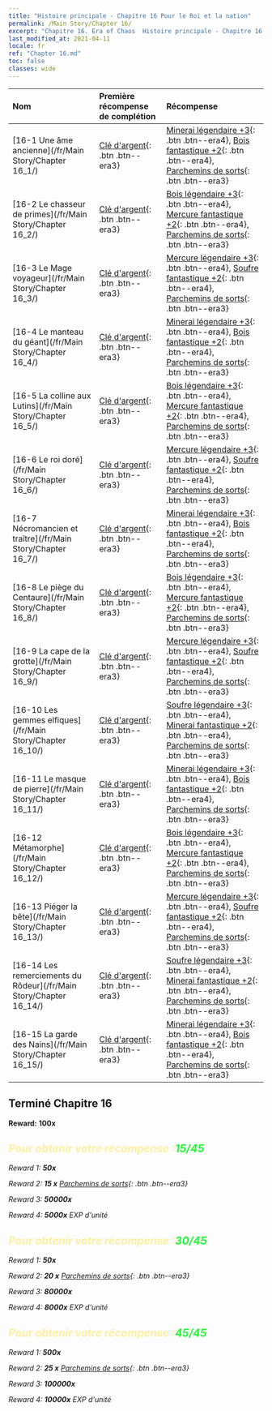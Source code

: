 ```yaml
---
title: "Histoire principale - Chapitre 16 Pour le Roi et la nation"
permalink: /Main Story/Chapter 16/
excerpt: "Chapitre 16. Era of Chaos  Histoire principale - Chapitre 16. Pour le Roi et la nation"
last_modified_at: 2021-04-11
locale: fr
ref: "Chapter 16.md"
toc: false
classes: wide
---
```


  | Nom |  Première récompense de complétion | Récompense |
  |:------------|:------------|:------------| 
  | [16-1 Une âme ancienne](/fr/Main Story/Chapter 16_1/) | [Clé d'argent](/fr/Items/con_693/){: .btn .btn--era3} | [Minerai légendaire +3](/fr/Items/mat_54/){: .btn .btn--era4}, [Bois fantastique +2](/fr/Items/mat_48/){: .btn .btn--era4}, [Parchemins de sorts](/fr/Items/con_694/){: .btn .btn--era3} |
  | [16-2 Le chasseur de primes](/fr/Main Story/Chapter 16_2/) | [Clé d'argent](/fr/Items/con_693/){: .btn .btn--era3} | [Bois légendaire +3](/fr/Items/mat_55/){: .btn .btn--era4}, [Mercure fantastique +2](/fr/Items/mat_49/){: .btn .btn--era4}, [Parchemins de sorts](/fr/Items/con_694/){: .btn .btn--era3} |
  | [16-3 Le Mage voyageur](/fr/Main Story/Chapter 16_3/) | [Clé d'argent](/fr/Items/con_693/){: .btn .btn--era3} | [Mercure légendaire +3](/fr/Items/mat_56/){: .btn .btn--era4}, [Soufre fantastique +2](/fr/Items/mat_50/){: .btn .btn--era4}, [Parchemins de sorts](/fr/Items/con_694/){: .btn .btn--era3} |
  | [16-4 Le manteau du géant](/fr/Main Story/Chapter 16_4/) | [Clé d'argent](/fr/Items/con_693/){: .btn .btn--era3} | [Minerai légendaire +3](/fr/Items/mat_54/){: .btn .btn--era4}, [Bois fantastique +2](/fr/Items/mat_48/){: .btn .btn--era4}, [Parchemins de sorts](/fr/Items/con_694/){: .btn .btn--era3} |
  | [16-5 La colline aux Lutins](/fr/Main Story/Chapter 16_5/) | [Clé d'argent](/fr/Items/con_693/){: .btn .btn--era3} | [Bois légendaire +3](/fr/Items/mat_55/){: .btn .btn--era4}, [Mercure fantastique +2](/fr/Items/mat_49/){: .btn .btn--era4}, [Parchemins de sorts](/fr/Items/con_694/){: .btn .btn--era3} |
  | [16-6 Le roi doré](/fr/Main Story/Chapter 16_6/) | [Clé d'argent](/fr/Items/con_693/){: .btn .btn--era3} | [Mercure légendaire +3](/fr/Items/mat_56/){: .btn .btn--era4}, [Soufre fantastique +2](/fr/Items/mat_50/){: .btn .btn--era4}, [Parchemins de sorts](/fr/Items/con_694/){: .btn .btn--era3} |
  | [16-7 Nécromancien et traître](/fr/Main Story/Chapter 16_7/) | [Clé d'argent](/fr/Items/con_693/){: .btn .btn--era3} | [Minerai légendaire +3](/fr/Items/mat_54/){: .btn .btn--era4}, [Bois fantastique +2](/fr/Items/mat_48/){: .btn .btn--era4}, [Parchemins de sorts](/fr/Items/con_694/){: .btn .btn--era3} |
  | [16-8 Le piège du Centaure](/fr/Main Story/Chapter 16_8/) | [Clé d'argent](/fr/Items/con_693/){: .btn .btn--era3} | [Bois légendaire +3](/fr/Items/mat_55/){: .btn .btn--era4}, [Mercure fantastique +2](/fr/Items/mat_49/){: .btn .btn--era4}, [Parchemins de sorts](/fr/Items/con_694/){: .btn .btn--era3} |
  | [16-9 La cape de la grotte](/fr/Main Story/Chapter 16_9/) | [Clé d'argent](/fr/Items/con_693/){: .btn .btn--era3} | [Mercure légendaire +3](/fr/Items/mat_56/){: .btn .btn--era4}, [Soufre fantastique +2](/fr/Items/mat_50/){: .btn .btn--era4}, [Parchemins de sorts](/fr/Items/con_694/){: .btn .btn--era3} |
  | [16-10 Les gemmes elfiques](/fr/Main Story/Chapter 16_10/) | [Clé d'argent](/fr/Items/con_693/){: .btn .btn--era3} | [Soufre légendaire +3](/fr/Items/mat_57/){: .btn .btn--era4}, [Minerai fantastique +2](/fr/Items/mat_47/){: .btn .btn--era4}, [Parchemins de sorts](/fr/Items/con_694/){: .btn .btn--era3} |
  | [16-11 Le masque de pierre](/fr/Main Story/Chapter 16_11/) | [Clé d'argent](/fr/Items/con_693/){: .btn .btn--era3} | [Minerai légendaire +3](/fr/Items/mat_54/){: .btn .btn--era4}, [Bois fantastique +2](/fr/Items/mat_48/){: .btn .btn--era4}, [Parchemins de sorts](/fr/Items/con_694/){: .btn .btn--era3} |
  | [16-12 Métamorphe](/fr/Main Story/Chapter 16_12/) | [Clé d'argent](/fr/Items/con_693/){: .btn .btn--era3} | [Bois légendaire +3](/fr/Items/mat_55/){: .btn .btn--era4}, [Mercure fantastique +2](/fr/Items/mat_49/){: .btn .btn--era4}, [Parchemins de sorts](/fr/Items/con_694/){: .btn .btn--era3} |
  | [16-13 Piéger la bête](/fr/Main Story/Chapter 16_13/) | [Clé d'argent](/fr/Items/con_693/){: .btn .btn--era3} | [Mercure légendaire +3](/fr/Items/mat_56/){: .btn .btn--era4}, [Soufre fantastique +2](/fr/Items/mat_50/){: .btn .btn--era4}, [Parchemins de sorts](/fr/Items/con_694/){: .btn .btn--era3} |
  | [16-14 Les remerciements du Rôdeur](/fr/Main Story/Chapter 16_14/) | [Clé d'argent](/fr/Items/con_693/){: .btn .btn--era3} | [Soufre légendaire +3](/fr/Items/mat_57/){: .btn .btn--era4}, [Minerai fantastique +2](/fr/Items/mat_47/){: .btn .btn--era4}, [Parchemins de sorts](/fr/Items/con_694/){: .btn .btn--era3} |
  | [16-15 La garde des Nains](/fr/Main Story/Chapter 16_15/) | [Clé d'argent](/fr/Items/con_693/){: .btn .btn--era3} | [Minerai légendaire +3](/fr/Items/mat_54/){: .btn .btn--era4}, [Bois fantastique +2](/fr/Items/mat_48/){: .btn .btn--era4}, [Parchemins de sorts](/fr/Items/con_694/){: .btn .btn--era3} |


## Terminé Chapitre 16

 **Reward:**  **100x** <i class="fas fa-gem"/>



## <span style="color: #ffeea0">Pour obtenir votre récompense :</span><span style="color: #27f73a">15/45</span>

 Reward 1:  **50x** <i class="fas fa-gem"/>

 Reward 2: **15 x** [Parchemins de sorts](/fr/Items/con_694/){: .btn .btn--era3}

 Reward 3:  **50000x** <i class="fas fa-coins"/>

 Reward 4:  **5000x** EXP d'unité



## <span style="color: #ffeea0">Pour obtenir votre récompense :</span><span style="color: #27f73a">30/45</span>

 Reward 1:  **50x** <i class="fas fa-gem"/>

 Reward 2: **20 x** [Parchemins de sorts](/fr/Items/con_694/){: .btn .btn--era3}

 Reward 3:  **80000x** <i class="fas fa-coins"/>

 Reward 4:  **8000x** EXP d'unité



## <span style="color: #ffeea0">Pour obtenir votre récompense :</span><span style="color: #27f73a">45/45</span>

 Reward 1:  **500x** <i class="fas fa-gem"/>

 Reward 2: **25 x** [Parchemins de sorts](/fr/Items/con_694/){: .btn .btn--era3}

 Reward 3:  **100000x** <i class="fas fa-coins"/>

 Reward 4:  **10000x** EXP d'unité

